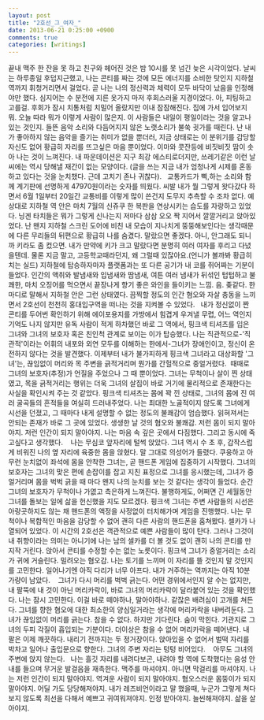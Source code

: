 ```yaml
---
layout: post
title: "2호선_그_여자_"
date: 2013-06-21 0:25:00 +0900
comments: true 
categories: [writings] 
---
```

끝내 맥주 한 잔을 못 하고 친구와 헤어진 것은 밤 10시를 못 넘긴 늦은 시각이었다. 날씨는 하루종일 후덥지근했고, 나는 콘티를 짜는 것에 모든 에너지를 소비한 탓인지 지하철 역까지 휘청거리면서 걸었다. 곧 나는 나의 정신력과 체력이 모두 바닥이 났음을 인정해야만 했다. 심지어는 수 분전에 지른 옷가지 마저 후회스러울 지경이었다. 아, 피팅하고 고를걸. 후회가 잠시 치통처럼 치밀어 올랐지만 이내 잠잠해진다. 집에 가서 입어보지 뭐. 오늘 따라 뭐가 이렇게 사람이 많은지. 이 사람들은 내일이 평일이라는 것을 알고나 있는 것인지. 들뜬 음악 소리와 다듬어지지 않은 노랫소리가 불쑥 귓가를 때린다. 난 내가 좋아하지 않는 음악을 즐기는 취미가 없을 뿐더러, 지금 상태로는 이 분위기를 감당할 자신도 없어 황급히 자리를 뜨고싶은 마음 뿐이었다. 이마와 콧잔등에 비짓비짓 땀이 솟아 나는 것이 느껴진다. 내 파운데이션은 지구 최강 에스티로더지만, 쓰레기같은 이런 날씨에는 역시 당해낼 재간이 없는 모양이다. (글을 쓰는 지금 내가 엄청나게 시제를 혼동하고 있다는 것을 눈치챘다. 근데 고치기 존나 귀찮다).
 
교통카드가 삑,하는 소리와 함께 계기판에 선명하게 47970원이라는 숫자를 띄웠다. 씨발 내가 뭘 그렇게 왓다갔다 하면서 6월 1일부터 20일간 교통비를 이렇게 많이 쓴건지 도무지 추측할 수 조차 없다. 예상대로 지하철 역 안은 마치 7월의 신쥬쿠 한 복판을 연상시키는 습도를 자랑하고 있었다. 닝겐 타치들은 뭐가 그렇게 신나는지 저마다 삼삼 오오 짝 지어서 깔깔거리고 앉아있었다. 난 왠지 지하철 스크린 도어에 비친 내 모습이 지나치게 뚱뚱해보인다는 생각때문에 다른 무리들의 뒤편으로 황급히 나를 숨겼다. 말랐으면 좋겠다. 아니, 안그래도 되니까 키라도 좀 컸으면. 내가 만약에 키가 크고 말랐다면 분명히 여러 여자를 후리고 다녔을텐데. 물론 지금 말고, 고등학교때라던지, 왜 그럴때 있잖아요.(언니가 볼까봐 황급히 치는 실드) 지하철에 탑승하자마자 플랫폼과는 또 다른 공기가 내 코를 쥐어짜는 기분이 들었다. 인간의 액취와 발냄새와 입냄새와 땀냄새, 여튼 여러 냄새가 뒤섞인 텁텁하고 불쾌한, 마치 오징어를 먹으면서 끝장나게 향기 좋은 와인을 들이키는 느낌. 음. 좆같다. 한마디로 말해서 지하철 안은 그런 상태였다. 끔찍할 정도의 인간 혐오와 자살 충동을 느끼면서 2호선이 천천히 홍대입구역을 떠나는 것을 지켜볼 수 있었다.
 
내가 정신없이 짠 콘티를 두어번 확인하기 위해 에이포용지를 가방에서 힘겹게 우겨낼 무렵, 어느 역인지 기억도 나지 않지만 유독 사람이 적게 하차했던 바로 그 역에서, 핑크색 티셔츠를 입은 그녀와 그녀의 보호자 혹은 친인척 관계로 보이는 이가 탑승했다. 나는 직관적으로-'직관적'이라는 어휘의 내포와 외연 모두를 이해하는 한에서-그녀가 장애인이고, 정신이 온전하지 않다는 것을 발견했다. 이제부터 내가 불가피하게 핑크색 그녀라고 대상화할 '그녀'는, 끊임없이 머리와 목 주변을 긁적거리며 뭔가를 간헐적으로 중얼거렸다.  때때로 그녀의 보호자(추정)가 언질을 주었으나 그 때 뿐이었다. 그녀는 무척이나 살이 찐 상태였고, 목을 긁적거리는 행위는 더욱 그녀의 살집이 바로 거기에 물리적으로 존재한다는 사실을 확인시켜 주는 것 같았다. 핑크색 티셔츠는 몸에 꽉 낀 상태로, 그녀의 몸에 진 여러 굴곡들의 흔적들을 여실히 드러내주었다. 나는 최대한 노골적이지 않도록 그녀에게 시선을 던졌고, 그 때마다 내게 설명할 수 없는 정도의 불쾌감이 엄습했다. 읽혀져서는 안되는 존재가 바로 그 곳에 있었다. 생생한 날 것의 혐오와 불쾌감. 저런 몸이 되지 말아야지. 저런 인간이 되지 말아야지. 나는 마음 속 깊은 곳에서 다짐했다. 그리고 동시에 죽고싶다고 생각했다. 
 
나는 무심코 앞자리에 털썩 앉았다. 그녀 역시 수 초 후, 갑작스럽게 비워진 나의 옆 자리에 육중한 몸을 앉혔다. 말 그대로 의성어가 들렸다. 쿠웅하고 아무런 눈치없이 좌석에 몸을 안착한 그녀는, 곧 핸드폰 게임에 집중하기 시작했다. 그녀의 보호자는 그녀의 맞은 편에 손잡이를 잡고 지친 표정으로 그녀를 응시했는데, 그녀가 중얼거리며 몸을 벅벅 긁을 때 마다 왠지 나의 눈치를 보는 것 같다는 생각이 들었다. 순간 그녀의 보호자가 무척이나 가엾고 측은하게 느껴진다. 불행하게도, 어쩌면 긴 세월동안 그녀를 돌보는 일에 삶을 헌신했을 지도 모르겠다. 핑크색 그녀는 주변 사람들의 시선은 아랑곳하지도 않는 채 핸드폰의 액정을 사정없이 터치해가며 게임을 진행했다. 나는 무척이나 복합적인 마음을 감당할 수 없어 괜히 다른 사람의 핸드폰을 훔쳐봤다. 셀카가 나열되어 있었다. 이 시간의 2호선은 객관적으로 예쁜 사람들이 많이 탄다. 그러나 그것이 내 취향이라는 의미는 아니기에 나는 남의 셀카를 더 볼 것도 없이 괜히 나의 콘티를 만지작 거린다. 앉아서 콘티를 수정할 수는 없는 노릇이다. 핑크색 그녀가 중얼거리는 소리가 귀에 거슬린다. 밀려오는 혐오감. 나는 토기를 느끼며 이 자리를 뜰 것인지 말 것인지를 고민한다. 일어나기엔 아직 다리가 너무 아프다. 내가 거주하는 역까지는 아직 10분 가량이 남았다. 
 
그녀가 다시 머리를 벅벅 긁는다. 어떤 경위에서인지 알 수는 없지만, 내 팔뚝에 내 것이 아닌 머리카락이, 바로 그녀의 머리카락이 달라붙어 있는 것을 확인했다. 나는 잠시 고민한다. 이걸 바로 떼야하나, 말아야하나. 같잖은 배려심이 고개를 쳐든다. 그녀를 향한 혐오에 대한 최소한의 양심일거라는 생각에 머리카락을 내버려둔다. 그녀가 끊임없이 머리를 긁는다. 참을 수 없다. 하지만 기다린다. 숨이 막힌다. 기관지로 그녀의 두피 각질이 흡입되는 기분이다. 더이상은 참을 수 없어 머리카락을 떼어낸다. 내 팔은 이제 깨끗하다. 내리기 전까지는 두 정거장이다. 앉아있을 수 없어서 벌떡 자리를 박차고 일어나 출입문으로 향한다. 그녀의 주변 자리는 텅텅 비어있다. 
 
아무도 그녀의 주변에 앉지 않는다.
 
나는 흘깃 자리를 내려다보곤, 내려야 할 역에 도착했다는 음성 안내를 들으며 무거운 발걸음을 재촉한다. 맥주를 마셔야지. 아니면 막걸리를 마셔야지. 나는 저런 인간이 되지 말아야지. 역겨운 사람이 되지 말아야지. 혐오스러운 몸뚱이가 되지 말아야지. 어딜 가도 당당해져야지. 내가 레즈비언이라고 말 했을때, 누군가 그렇게 쳐다보지 않도록 최선을 다해서 예쁘고 귀여워져야지. 인정 받아야지. 늘씬해져야지. 삶을 살아야지. 
 
